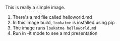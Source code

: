 This is really a simple image.

1. There's a md file called helloworld.md
2. In this image build, `lookatme` is installed using pip
3. The image runs `lookatme helloworld.md`
4. Run in -it mode to see a md presentation
